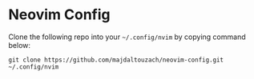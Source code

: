 # Neovim Config
Clone the following repo into your `~/.config/nvim` by copying command below:
```
git clone https://github.com/majdaltouzach/neovim-config.git ~/.config/nvim
```
